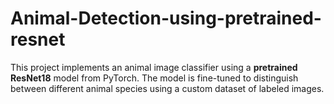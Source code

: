 # Animal-Detection-using-pretrained-resnet
This project implements an animal image classifier using a **pretrained ResNet18** model from PyTorch. The model is fine-tuned to distinguish between different animal species using a custom dataset of labeled images.
